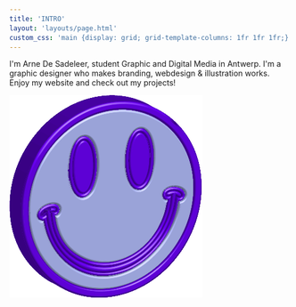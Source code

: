```yaml
---
title: 'INTRO'
layout: 'layouts/page.html'
custom_css: 'main {display: grid; grid-template-columns: 1fr 1fr 1fr;} header {margin-bottom: 0rem;} main h2 {margin-top: 20rem; font-size: 8.25rem;} '
---
```


<p class="intro">I'm Arne De Sadeleer, student Graphic and Digital Media in Antwerp. I'm a graphic designer who makes branding, webdesign & illustration works. Enjoy my website and check out my projects!</p>

<img class="ventje" src="img/smiley.png">
